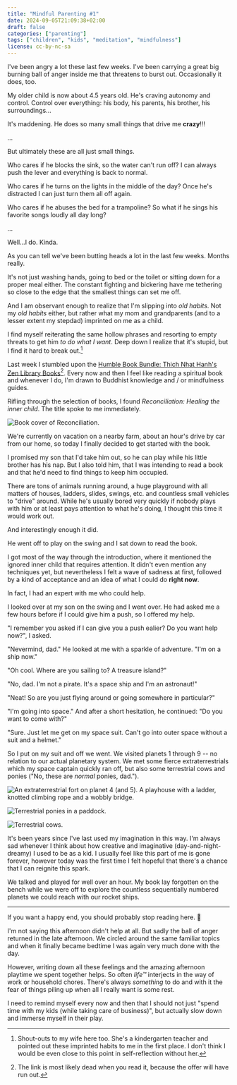 ```yaml
---
title: "Mindful Parenting #1"
date: 2024-09-05T21:09:38+02:00
draft: false
categories: ["parenting"]
tags: ["children", "kids", "meditation", "mindfulness"]
license: cc-by-nc-sa
---
```


I've been angry a lot these last few weeks. I've been carrying a great big burning ball of anger inside me that threatens to burst out. Occasionally it does, too.

My older child is now about 4.5 years old. He's craving autonomy and control. Control over everything: his body, his parents, his brother, his surroundings...

It's maddening. He does so many small things that drive me **crazy**!!!

...

But ultimately these are all just small things.

Who cares if he blocks the sink, so the water can't run off? I can always push the lever and everything is back to normal.

Who cares if he turns on the lights in the middle of the day? Once he's distracted I can just turn them all off again.

Who cares if he abuses the bed for a trampoline? So what if he sings his favorite songs loudly all day long?

...

Well...I do. Kinda.

As you can tell we've been butting heads a lot in the last few weeks. Months really.

It's not just washing hands, going to bed or the toilet or sitting down for a proper meal either. The constant fighting and bickering have me tethering so close to the edge that the smallest things can set me off.

And I am observant enough to realize that I'm slipping into _old habits_. Not my _old habits_ either, but rather what my mom and grandparents (and to a lesser extent my stepdad) imprinted on me as a child.

I find myself reiterating the same hollow phrases and resorting to empty threats to get him _to do what I want_. Deep down I realize that it's stupid, but I find it hard to break out.[^wife]

Last week I stumbled upon the [Humble Book Bundle: Thich Nhat Hanh's Zen Library Books](https://www.humblebundle.com/books/thich-nhat-hanhs-zen-library-books)[^dead-link]. Every now and then I feel like reading a spiritual book and whenever I do, I'm drawn to Buddhist knowledge and / or mindfulness guides.

Rifling through the selection of books, I found _Reconciliation: Healing the inner child_. The title spoke to me immediately.

![Book cover of Reconciliation.](cover.jpg)

We're currently on vacation on a nearby farm, about an hour's drive by car from our home, so today I finally decided to get started with the book.

I promised my son that I'd take him out, so he can play while his little brother has his nap. But I also told him, that I was intending to read a book and that he'd need to find things to keep him occupied.

There are tons of animals running around, a huge playground with all matters of houses, ladders, slides, swings, etc. and countless small vehicles to "drive" around. While he's usually bored very quickly if nobody plays with him or at least pays attention to what he's doing, I thought this time it would work out.

And interestingly enough it did.

He went off to play on the swing and I sat down to read the book.

I got most of the way through the introduction, where it mentioned the ignored inner child that requires attention. It didn't even mention any techniques yet, but nevertheless I felt a wave of sadness at first, followed by a kind of acceptance and an idea of what I could do **right now**.

In fact, I had an expert with me who could help.

I looked over at my son on the swing and I went over. He had asked me a few hours before if I could give him a push, so I offered my help.

"I remember you asked if I can give you a push ealier? Do you want help now?", I asked.

"Nevermind, dad." He looked at me with a sparkle of adventure. "I'm on a ship now."

"Oh cool. Where are you sailing to? A treasure island?"

"No, dad. I'm not a pirate. It's a space ship and I'm an astronaut!"

"Neat! So are you just flying around or going somewhere in particular?"

"I'm going into space." And after a short hesitation, he continued: "Do you want to come with?"

"Sure. Just let me get on my space suit. Can't go into outer space without a suit and a helmet."

So I put on my suit and off we went. We visited planets 1 through 9 -- no relation to our actual planetary system. We met some fierce extraterrestrials which my space captain quickly ran off, but also some terrestrial cows and ponies ("No, these are _normal_ ponies, dad.").

![An extraterrestrial fort on planet 4 (and 5). A playhouse with a ladder, knotted climbing rope and a wobbly bridge.](planet-4.jpg)

![Terrestrial ponies in a paddock.](ponies.jpg)

![Terrestrial cows.](cows.jpg)

It's been years since I've last used my imagination in this way. I'm always sad whenever I think about how creative and imaginative (day-and-night-dreamy) I used to be as a kid. I usually feel like this part of me is gone forever, however today was the first time I felt hopeful that there's a chance that I can reignite this spark.

We talked and played for well over an hour. My book lay forgotten on the bench while we were off to explore the countless sequentially numbered planets we could reach with our rocket ships.

----

If you want a happy end, you should probably stop reading here. 😬

I'm not saying this afternoon didn't help at all. But sadly the ball of anger returned in the late afternoon. We circled around the same familiar topics and when it finally became bedtime I was again very much done with the day.

However, writing down all these feelings and the amazing afternoon playtime we spent together helps. So often _life™_ interjects in the way of work or household chores. There's always _something_ to do and with it the fear of things piling up when all I really want is some rest.

I need to remind myself every now and then that I should not just "spend time with my kids (while taking care of business)", but actually slow down and immerse myself in their play.

[^wife]: Shout-outs to my wife here too. She's a kindergarten teacher and pointed out these imprinted habits to me in the first place. I don't think I would be even close to this point in self-reflection without her.
[^dead-link]: The link is most likely dead when you read it, because the offer will have run out.
